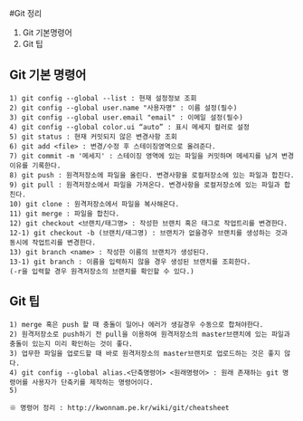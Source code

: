 #Git 정리
1. Git 기본명령어
2. Git 팁

## Git 기본 명령어
	1) git config --global --list : 현재 설정정보 조회
	2) git config --global user.name "사용자명" : 이름 설정(필수)
	3) git config --global user.email "email" : 이메일 설정(필수)
	4) git config --global color.ui “auto” : 표시 메세지 컬러로 설정
	5) git status : 현재 커밋되지 않은 변경사항 조회
	6) git add <file> : 변경/수정 후 스테이징영역으로 올려준다.
	7) git commit -m '메세지' : 스테이징 영역에 있는 파일을 커밋하며 메세지를 남겨 변경이유를 기록한다.
	8) git push : 원격저장소에 파일을 올린다. 변경사항을 로컬저장소에 있는 파일과 합친다.
	9) git pull : 원격저장소에서 파일을 가져온다. 변경사항을 로컬저장소에 있는 파일과 합친다.
	10) git clone : 원격저장소에서 파일을 복사해온다.
	11) git merge : 파일을 합친다.
	12) git checkout <브랜치/태그명> : 작성한 브랜치 혹은 태그로 작업트리를 변경한다.
	12-1) git checkout -b (브랜치/태그명) : 브랜치가 없을경우 브랜치를 생성하는 것과 동시에 작업트리를 변경한다.
	13) git branch <name> : 작성한 이름의 브랜치가 생성된다.
	13-1) git branch : 이름을 입력하지 않을 경우 생성된 브랜치를 조회한다.
	(-r을 입력할 경우 원격저장소의 브랜치를 확인할 수 있다.)

## Git 팁
	1) merge 혹은 push 할 때 충돌이 일어나 에러가 생길경우 수동으로 합쳐야한다.
	2) 원격저장소로 push하기 전 pull을 이용하여 원격저장소의 master브랜치에 있는 파일과 충돌이 있는지 미리 확인하는 것이 좋다.
	3) 업무한 파일을 업로드할 때 바로 원격저장소의 master브랜치로 업로드하는 것은 좋지 않다.
	4) git config --global alias.<단축명령어> <원래명령어> : 원래 존재하는 git 명령어를 사용자가 단축키를 제작하는 명령어이다.
	5) 

	※ 명령어 정리 : http://kwonnam.pe.kr/wiki/git/cheatsheet